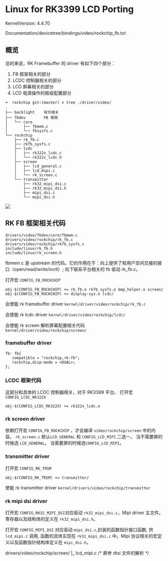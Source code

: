 # Linux for RK3399 LCD Porting

KernelVersion: 4.4.70

Documentation/devicetree/bindings/video/rockchip_fb.txt

## 概览

总的来说，RK Framebuffer 的 driver 有如下四个部分：
1. FB 框架相关的部分
2. LCDC 控制器相关的部分
3. LCD 屏幕相关的部分
4. LCD 电源操作的板级配置部分

```
➜  rockchip git:(master) ✗ tree ./driver/video/
.
├── backlight    背光相关
├── fbdev        FB 框架
│   └── core
│       ├── fbmem.c
│       └── fbsysfs.c
└── rockchip
    ├── rk_fb.c 
    ├── rkfb_sysfs.c
    ├── lcdc
    │   ├── rk322x_lcdc.c
    │   └── rk322x_lcdc.h
    ├── screen
    │   ├── lcd_general.c
    │   ├── lcd_mipi.c
    │   └── rk_screen.c
    └── transmitter
        ├── rk32_mipi_dsi.c
        ├── rk32_mipi_dsi.h
        ├── mipi_dsi.c
        └── mipi_dsi.h
```

![](http://ww1.sinaimg.cn/large/ba061518gy1fk1kul1dyaj20em0mg41r.jpg)


## RK FB 框架相关代码
```
drivers/video/fbdev/core/fbmem.c
drivers/video/rockchip/rk_fb.c
drivers/video/rockchip/rkfb_sysfs.c
include/linux/rk_fb.h
include/linux/rk_screen.h
```
fbmem.c 是 upstream 的代码。它的作用在于：向上提供了和用户空间交接的接口（open/read/write/ioctl）; 向下联系平台相关的 fb 驱动 rk_fb.c。

打开宏 `CONFIG_FB_ROCKCHIP`
```
obj-$(CONFIG_FB_ROCKCHIP) += rk_fb.o rkfb_sysfs.o bmp_helper.o screen/
obj-$(CONFIG_FB_ROCKCHIP) += display-sys.o lcdc/
```

会使能 rk framebuffer driver `kernel/driver/video/rockchip/rk_fb.c`

会使能 rk lcdc driver `kernel/driver/video/rockchip/lcdc/`

会使能 rk screen 解析屏幕配置相关代码
`kernel/driver/video/rockchip/screen/`

### framebuffer driver

```dts
fb: fb{
   compatible = "rockchip,rk-fb";
   rockchip,disp-mode = <DUAL>;
};
```

### LCDC 框架代码
这部分和具体的 LCDC 控制器相关，对于 RK3399 平台。
打开宏 `CONFIG_LCDC_RK322X`
```
obj-$(CONFIG_LCDC_RK322X) += rk322x_lcdc.o
```
### rk screen driver
依赖打开宏 `CONFIG_FB_ROCKCHIP` ，才会编译 `video/rockchip/screen` 中的内容。
`rk_screen.c` 
默认`LCD_GENERAL` 和 `CONFIG_LCD_MIPI` 二选一。
当不需要屏的时候选 `LCD_GENERAL`。
当需要屏的时候选`CONFIG_LCD_MIPI`。






### transmitter driver
打开宏 `CONFIG_RK_TRSM`
```
obj-$(CONFIG_RK_TRSM) += transmitter/
```

使能 rk transmitter driver
`kernel/drivers/video/rockchip/transmitter`

### rk mipi dsi driver
打开宏 `CONFIG_RK32_MIPI_DSI`对应驱动 `rk32_mipi_dsi.c`，Mipi driver 主文件。寄存器以及结构体的定义在 `rk32_mipi_dsi.h`。

打开宏 `CONFIG_MIPI_DSI` 对应驱动 `mipi_dsi.c`,封装的函数指针接口函数, 供 `lcd_mipi.c` 调用, 函数的具体实现在 `rk32_mipi_dsi.c` 中。Mipi 协议相关的宏定义以及函数指针结构体定义在 `mipi_dsi.h`。






drivers/video/rockchip/screen/
|_ lcd_mipi.c /* 屏参 dtsi 文件的解析 */

```

```




